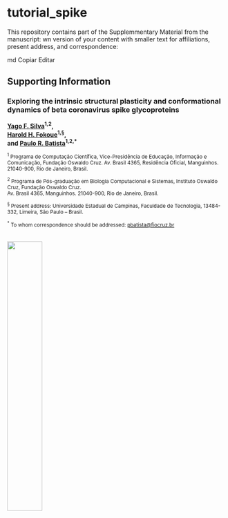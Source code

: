 # tutorial_spike

This repository contains part of the Supplemmentary Material from the manuscript:
wn version of your content with smaller text for affiliations, present address, and correspondence:

md
Copiar
Editar
## Supporting Information

### Exploring the intrinsic structural plasticity and conformational dynamics of beta coronavirus spike glycoproteins

**[Yago F. Silva](https://orcid.org/0000-0002-0221-2992)<sup>1,2</sup>,  
[Harold H. Fokoue](https://orcid.org/0000-0002-3629-5345)<sup>1,§</sup>,  
and [Paulo R. Batista](https://orcid.org/0000-0003-3292-8247)<sup>1,2,*</sup>**

<small>
<sup>1</sup> Programa de Computação Científica, Vice-Presidência de Educação, Informação e Comunicação, Fundação Oswaldo Cruz.  
Av. Brasil 4365, Residência Oficial, Manguinhos. 21040-900, Rio de Janeiro, Brasil.

<sup>2</sup> Programa de Pós-graduação em Biologia Computacional e Sistemas, Instituto Oswaldo Cruz, Fundação Oswaldo Cruz.  
Av. Brasil 4365, Manguinhos. 21040-900, Rio de Janeiro, Brasil.

<sup>§</sup> Present address: Universidade Estadual de Campinas, Faculdade de Tecnologia, 13484-332, Limeira, São Paulo – Brasil.

<sup>*</sup> To whom correspondence should be addressed: [pbatista@fiocruz.br](mailto:pbatista@fiocruz.br)
</small>
<br> <br>

<p align="left">
<img src="cluster_10.gif" width="40%">
</p>


